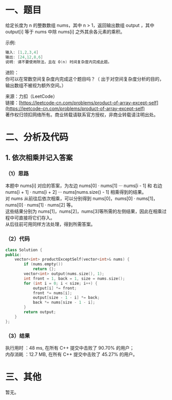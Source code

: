 # 一、题目
给定长度为 n 的整数数组 nums，其中 n > 1，返回输出数组 output ，其中 output[i] 等于 nums 中除 nums[i] 之外其余各元素的乘积。  
  
示例:  
```c++
输入: [1,2,3,4]
输出: [24,12,8,6]
说明: 请不要使用除法，且在 O(n) 时间复杂度内完成此题。
```
进阶：  
你可以在常数空间复杂度内完成这个题目吗？（ 出于对空间复杂度分析的目的，输出数组不被视为额外空间。）  
    
来源：力扣（LeetCode）  
链接：[https://leetcode-cn.com/problems/product-of-array-except-self](https://leetcode-cn.com/problems/product-of-array-except-self)  
著作权归领扣网络所有。商业转载请联系官方授权，非商业转载请注明出处。  
# 二、分析及代码
## 1. 依次相乘并记入答案
### （1）思路
本题中 nums[i] 对应的答案，为左边 nums[0] · nums[1] ··· nums[i - 1] 和 右边 nums[i + 1] · nums[i + 2] ··· nums[nums.size() - 1] 相乘得到的结果。  
对 nums 从前往后依次相乘，可以分别得到 nums[0]，nums[0] · nums[1]，nums[0] · nums[1] · nums[2] 等。  
这些结果分别为 nums[1]，nums[2]，nums[3]等所需的左侧结果，因此在相乘过程中可直接将它们存入。  
从后往前可用同样方法处理，得到所需答案。  
### （2）代码
```cpp
class Solution {
public:
    vector<int> productExceptSelf(vector<int>& nums) {
        if (nums.empty())
            return {};
        vector<int> output(nums.size(), 1);
        int front = 1, back = 1, size = nums.size();
        for (int i = 0; i < size; i++) {
            output[i] *= front;
            front *= nums[i];
            output[size - 1 - i] *= back;
            back *= nums[size - 1 - i];
        }
        return output;        
    }
};
```
### （3）结果
执行用时 ：48 ms, 在所有 C++ 提交中击败了 90.70% 的用户；  
内存消耗 ：12.7 MB, 在所有 C++ 提交中击败了 45.27% 的用户。  
# 三、其他
暂无。  
